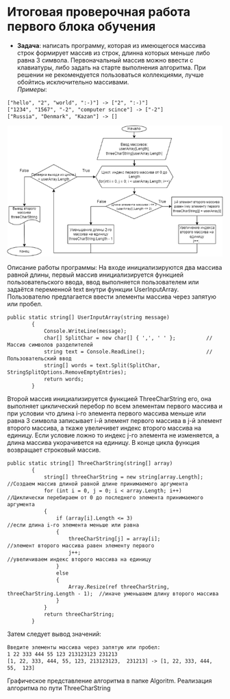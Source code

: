# Итоговая проверочная работа первого блока обучения

* **Задача**: написать программу, которая из имеющегося массива строк формирует массив из строк,
длинна которых меньше либо равна 3 символа. Первоначальный массив можно ввести с клавиатуры,
либо задать на старте выполнения алгоритма. При решении не рекомендуется пользоваться коллекциями,
лучше обойтись исключительно массивами.\
*Примеры*:
```
["hello", "2", "world", ":-)"] -> ["2", ":-)"]
["1234", "1567", "-2", "computer scince"] -> ["-2"]
["Russia", "Denmark", "Kazan"] -> []
```

![Алгоритм работы программы](Algoritm/Algoritm.png)


Описание работы программы:
На входе инициализируются два массива равной длины, первый массив инициализируется функцией пользовательского ввода, ввод выполняется пользователем или задаётся переменной text внутри функции UserInputArray. Пользователю предлагается ввести элементы массива через запятую или пробел. 
``` 
public static string[] UserInputArray(string message)
        {
            Console.WriteLine(message);
            char[] SplitChar = new char[] { ',', ' ' };          // Массив символов разделителей
            string text = Console.ReadLine();                    //Пользовательский ввод
            string[] words = text.Split(SplitChar, StringSplitOptions.RemoveEmptyEntries);
            return words;
        }
```
Второй массив инициализируется функцией ThreeCharString его, она выполняет циклический перебор по всем элементам первого массива и при условии что длина i-го элемента первого массива меньше или равна 3 символа записывает i-й элемент первого массива в j-й элемент второго массива, а ткаже увеличивет индекс второго массива на единицу. Если условие ложно то индекс j-го элемента не изменяется, а длина массива укорачивется на единицу. В конце цикла функция возвращает строковый массив. 
```
public static string[] ThreeCharString(string[] array)        
        {
            string[] threeCharString = new string[array.Length];                    //Создаем массив длиной равной длине принимаемого аргумента
            for (int i = 0, j = 0; i < array.Length; i++)                           //Циклически перебираем от 0 до последнего элемента принимаемого аргумента
            {
                if (array[i].Length <= 3)                                           //если длина i-го элемента меньше или равна
                {
                    threeCharString[j] = array[i];                                  //элемент второго массива равен элементу первого
                    j++;                                                            //увеличиваем индекс второго массива на единицу   
                }
                else
                {
                    Array.Resize(ref threeCharString, threeCharString.Length - 1);  //иначе уменьшаем длину второго массива 
                }
            }
            return threeCharString;
        }
```
Затем следует вывод значений:
```
Введите элементы массива через запятую или пробел: 
1 22 333 444 55 123 213123123 231213
[1, 22, 333, 444, 55, 123, 213123123,  231213] -> [1, 22, 333, 444, 55,  123]
```
Графическое представление алгоритма в папке Algoritm.
Реализация алгоритма по пути ThreeCharString